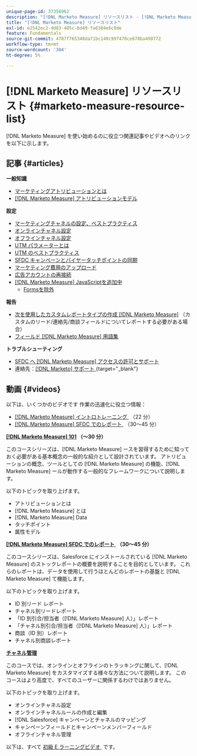 ```yaml
---
unique-page-id: 37356962
description: "[!DNL Marketo Measure] リソースリスト - [!DNL Marketo Measure]"
title: "[!DNL Marketo Measure] リソースリスト"
exl-id: e2542ec2-dd83-405c-bd49-fa6384e6c8de
feature: Fundamentals
source-git-commit: 4787f765348da71bc149c997470ce678ba498772
workflow-type: tm+mt
source-wordcount: '304'
ht-degree: 5%

---
```


# [!DNL Marketo Measure] リソースリスト {#marketo-measure-resource-list}

[!DNL Marketo Measure] を使い始めるのに役立つ関連記事やビデオへのリンクを以下に示します。

## 記事 {#articles}

**一般知識**

* [マーケティングアトリビューションとは](/help/introduction-to-marketo-measure/overview-resources/marketing-attribution.md)
* [[!DNL Marketo Measure] アトリビューションモデル](/help/introduction-to-marketo-measure/overview-resources/marketo-measure-attribution-models.md)

**設定**

* [マーケティングチャネルの設定、ベストプラクティス](/help/channel-tracking-and-setup/online-channels/marketing-channels-and-subchannels.md)
* [オンラインチャネル設定](/help/channel-tracking-and-setup/online-channels/online-custom-channel-setup.md)
* [オフラインチャネル設定](/help/channel-tracking-and-setup/offline-channels/offline-custom-channel-setup.md)
* [UTM パラメーターとは](/help/channel-tracking-and-setup/online-channels/utm-parameters.md)
* [UTM のベストプラクティス](/help/channel-tracking-and-setup/online-channels/best-practices-for-setting-up-utm-parameters.md)
* [SFDC キャンペーンとバイヤータッチポイントの同期](/help/channel-tracking-and-setup/offline-channels/legacy-processes/campaigns-and-campaign-members.md)
* [マーケティング費用のアップロード](/help/marketing-spend/spend-management/marketing-channel-costs.md#uploading-marketing-costs)
* [広告アカウントの再接続](/help/api-connections/utilizing-marketo-measures-api-connections/reauthorizing-connected-accounts.md)
* [&#x200B; [!DNL Marketo Measure] JavaScriptを追加中](/help/marketo-measure-tracking/setting-up-tracking/adding-marketo-measure-script.md)
   * [Formsを除外](/help/marketo-measure-tracking/setting-up-tracking/excluding-marketo-measure-from-specific-forms.md)

**報告**

* [&#x200B; 次を使用したカスタムレポートタイプの作成  [!DNL Marketo Measure]](/help/marketo-measure-salesforce-reporting/new-report-types/creating-custom-marketo-measure-report-types.md) （カスタムのリード/連絡先/商談フィールドについてレポートする必要がある場合）
* [フィールド  [!DNL Marketo Measure]  用語集](/help/introduction-to-marketo-measure/overview-resources/glossary-of-marketo-measure-fields.md)

**トラブルシューティング**

* [SFDC へ  [!DNL Marketo Measure]  アクセスの許可とサポート](/help/miscellaneous/other-related-resources/granting-salesforce-access-to-marketo-measure-support.md)
* 連絡先：[[!DNL Marketo]  サポート &#x200B;](https://nation.marketo.com/t5/support/ct-p/Support){target="_blank"}

## 動画 {#videos}

以下は、いくつかのビデオです    作業の迅速化に役立つ情報：

* [[!DNL Marketo Measure]  イントロトレーニング &#x200B;](https://share.vidyard.com/watch/Pb4DuWJwtFgw3jUBDGneb4?) （22 分）
* [[!DNL Marketo Measure] SFDC でのレポート &#x200B;](https://experienceleague.adobe.com/docs/marketo-learn/tutorials/overview.html?lang=ja) （30～45 分）

**[[!DNL Marketo Measure] 101](https://experienceleague.adobe.com/docs/marketo-learn/tutorials/overview.html?lang=ja) （～30 分）**

このコースシリーズは、[!DNL Marketo Measure] ースを習得するために知っておく必要がある基本概念の一般的な紹介として設計されています。 アトリビューションの概念、ツールとしての [!DNL Marketo Measure] の機能、[!DNL Marketo Measure] ールが動作する一般的なフレームワークについて説明します。

以下のトピックを取り上げます。

* アトリビューションとは
* [!DNL Marketo Measure] とは
* [!DNL Marketo Measure] Data
* タッチポイント
* 属性モデル

**[[!DNL Marketo Measure] SFDC でのレポート &#x200B;](https://experienceleague.adobe.com/docs/marketo-learn/tutorials/overview.html?lang=ja) （30～45 分）**

このコースシリーズは、Salesforce にインストールされている [!DNL Marketo Measure] のストックレポートの概要を説明することを目的としています。 これらのレポートは、データを使用して行うほとんどのレポートの基盤と [!DNL Marketo Measure] て機能します。

以下のトピックを取り上げます。

* ID 別リード レポート
* チャネル別リードレポート
* 「ID 別引合/担当者（[!DNL Marketo Measure] 人）」レポート
* 「チャネル別引合/担当者（[!DNL Marketo Measure] 人）」レポート
* 商談（ID 別）レポート
* チャネル別商談レポート

**[チャネル管理 &#x200B;](https://experienceleague.adobe.com/docs/marketo-learn/tutorials/overview.html?lang=ja)**

このコースでは、オンラインとオフラインのトラッキングに関して、[!DNL Marketo Measure] をカスタマイズする様々な方法について説明します。 このコースはより高度で、すべてのユーザーに関係するわけではありません。

以下のトピックを取り上げます。

* オンラインチャネル設定
* オンラインチャネルルールの作成と編集
* [!DNL Salesforce] キャンペーンとチャネルのマッピング
* キャンペーンフィールドとキャンペーンメンバーフィールド
* オフラインチャネル管理

以下は、すべて [&#x200B; 初級 E ラーニングビデオ &#x200B;](https://experienceleague.adobe.com/docs/marketo-learn/tutorials/overview.html?lang=ja) です。
